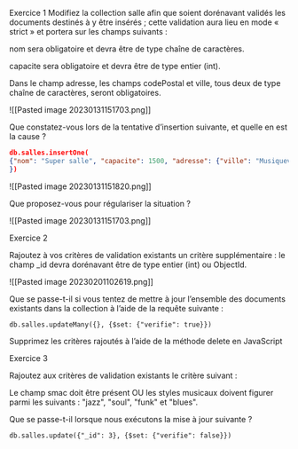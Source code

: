 Exercice 1 
Modifiez la collection salle afin que soient dorénavant validés les documents destinés à y être insérés ; cette validation aura lieu en mode « strict » et portera sur les champs suivants :

nom sera obligatoire et devra être de type chaîne de caractères.

capacite sera obligatoire et devra être de type entier (int).

Dans le champ adresse, les champs codePostal et ville, tous deux de type chaîne de caractères, seront obligatoires.

![[Pasted image 20230131151703.png]]

Que constatez-vous lors de la tentative d’insertion suivante, et quelle en est la cause ?

```JSON
db.salles.insertOne( 
{"nom": "Super salle", "capacite": 1500, "adresse": {"ville": "Musiqueville"}
}) 
```
![[Pasted image 20230131151820.png]]



Que proposez-vous pour régulariser la situation ?

![[Pasted image 20230131151703.png]]

Exercice 2

Rajoutez à vos critères de validation existants un critère supplémentaire : le champ _id devra dorénavant être de type entier (int) ou ObjectId.

![[Pasted image 20230201102619.png]]


Que se passe-t-il si vous tentez de mettre à jour l’ensemble des documents existants dans la collection à l’aide de la requête suivante :

```
db.salles.updateMany({}, {$set: {"verifie": true}}) 
```

Supprimez les critères rajoutés à l’aide de la méthode delete en JavaScript


Exercice 3

Rajoutez aux critères de validation existants le critère suivant :

Le champ smac doit être présent OU les styles musicaux doivent figurer parmi les suivants : "jazz", "soul", "funk" et "blues".

Que se passe-t-il lorsque nous exécutons la mise à jour suivante ?

```
db.salles.update({"_id": 3}, {$set: {"verifie": false}})
```
